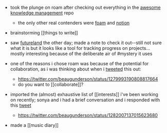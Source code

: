 - took the plunge on roam after checking out everything in the [awesome knowledge management](https://github.com/brettkromkamp/awesome-knowledge-management) repo
    - the only other real contenders were [foam](https://foambubble.github.io/foam/) and [notion](notion.so)
- brainstorming [[things to write]]
- saw [futureland](https://futureland.tv/) the other day; made a note to check it out--still not sure what it is but it looks like a tool for tracking progress on projects... mostly interesting because of the deliberate air of #mystery it uses
- one of the reasons i chose roam was because of the potential for collaboration, as i was thinking about when i [tweeted]([[tweets]]) this out:
    - https://twitter.com/beaugunderson/status/1279993190808817664
    - do you want to [[collaborate]]?
- imported the (almost) exhaustive list of [[interests]] i've been working on recently; sonya and i had a brief conversation and i responded with this [tweet]([[tweets]])
    - https://twitter.com/beaugunderson/status/1282007137015623680

- made a [[music diary]]

